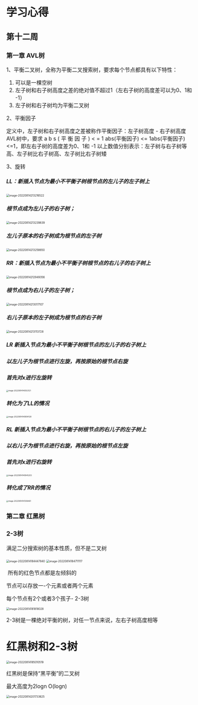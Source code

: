 # 学习心得

## 第十二周

### 第一章 AVL树

1、平衡二叉树，全称为平衡二叉搜索树，要求每个节点都具有以下特性：

1. 可以是一棵空树
2. 左子树和右子树高度之差的绝对值不超过1（左右子树的高度差可以为0、1和 -1）
3. 左子树和右子树均为平衡二叉树

2、平衡因子

定义中，左子树和右子树高度之差被称作平衡因子：左子树高度 - 右子树高度
AVL树中，要求 a b s ( 平 衡 因 子 ) < = 1 abs(平衡因子) <= 1abs(平衡因子)<=1，即左右子树的高度差为0、1和 -1
以上数值分别表示：左子树与右子树等高、左子树比右子树高、左子树比右子树矮

3、旋转

##### LL：新插入节点为最小不平衡子树根节点的左儿子的左子树上 

<img src="C:\Users\24193\AppData\Roaming\Typora\typora-user-images\image-20220814213216522.png" alt="image-20220814213216522" style="zoom:50%;" />

##### 根节点成为左儿子的右子树；

<img src="C:\Users\24193\AppData\Roaming\Typora\typora-user-images\image-20220814213239839.png" alt="image-20220814213239839" style="zoom:50%;" />

##### 左儿子原本的右子树成为根节点的左子树

<img src="C:\Users\24193\AppData\Roaming\Typora\typora-user-images\image-20220814213258650.png" alt="image-20220814213258650" style="zoom:50%;" />

##### RR：新插入节点为最小不平衡子树根节点的右儿子的右子树上

<img src="C:\Users\24193\AppData\Roaming\Typora\typora-user-images\image-20220814212949356.png" alt="image-20220814212949356" style="zoom:50%;" />

##### 根节点成为右儿子的左子树；

<img src="C:\Users\24193\AppData\Roaming\Typora\typora-user-images\image-20220814213017107.png" alt="image-20220814213017107" style="zoom:50%;" />

##### 右儿子原本的左子树成为根节点的右子树

<img src="C:\Users\24193\AppData\Roaming\Typora\typora-user-images\image-20220814213113728.png" alt="image-20220814213113728" style="zoom:50%;" />



##### LR 新插入节点为最小不平衡子树根节点的左儿子的右子树上

##### 以左儿子为根节点进行左旋，再按原始的根节点右旋

##### 首先对x进行左旋转

<img src="C:\Users\24193\AppData\Roaming\Typora\typora-user-images\image-20220814140553121.png" alt="image-20220814140553121" style="zoom:33%;" />

##### 转化为了LL的情况

<img src="C:\Users\24193\AppData\Roaming\Typora\typora-user-images\image-20220814140804128.png" alt="image-20220814140804128" style="zoom:33%;" />

##### RL 新插入节点为最小不平衡子树根节点的右儿子的左子树上

##### 以右儿子为根节点进行右旋，再按原始的根节点左旋

##### 首先对x进行右旋转

<img src="C:\Users\24193\AppData\Roaming\Typora\typora-user-images\image-20220814140845203.png" alt="image-20220814140845203" style="zoom:33%;" />

##### 转化成了RR的情况

<img src="C:\Users\24193\AppData\Roaming\Typora\typora-user-images\image-20220814141306461.png" alt="image-20220814141306461" style="zoom:33%;" />



##### 

### 第二章 红黑树

### 2-3树

满足二分搜索树的基本性质，但不是二叉树

<img src="C:\Users\24193\AppData\Roaming\Typora\typora-user-images\image-20220814184447840.png" alt="image-20220814184447840" style="zoom:50%;" />

<img src="C:\Users\24193\AppData\Roaming\Typora\typora-user-images\image-20220814184711117.png" alt="image-20220814184711117" style="zoom:50%;" />

​																						所有的红色节点都是左倾斜的

节点可以存放一-个元素或者两个元素

每个节点有2个或者3个孩子- 2-3树

<img src="C:\Users\24193\AppData\Roaming\Typora\typora-user-images\image-20220814181818028.png" alt="image-20220814181818028" style="zoom:50%;" />

2-3树是一棵绝对平衡的树，对任一节点来说，左右子树高度相等

# 红黑树和2-3树

<img src="C:\Users\24193\AppData\Roaming\Typora\typora-user-images\image-20220814185010519.png" alt="image-20220814185010519" style="zoom:50%;" />

红黑树是保持“黑平衡”的二叉树

最大高度为2logn  O(logn)

<img src="C:\Users\24193\AppData\Roaming\Typora\typora-user-images\image-20220814201733625.png" alt="image-20220814201733625" style="zoom:50%;" />

